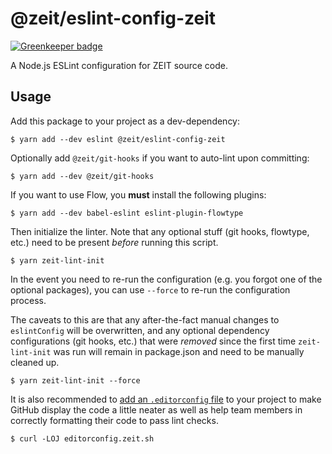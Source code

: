 # @zeit/eslint-config-zeit

[![Greenkeeper badge](https://badges.greenkeeper.io/zeit/eslint-config-base.svg)](https://greenkeeper.io/)

A Node.js ESLint configuration for ZEIT source code.

## Usage

Add this package to your project as a dev-dependency:

```console
$ yarn add --dev eslint @zeit/eslint-config-zeit
```

Optionally add `@zeit/git-hooks` if you want to auto-lint upon committing:

```console
$ yarn add --dev @zeit/git-hooks
```

If you want to use Flow, you **must** install the following plugins:

```console
$ yarn add --dev babel-eslint eslint-plugin-flowtype
```

Then initialize the linter. Note that any optional stuff (git hooks, flowtype, etc.)
need to be present _before_ running this script.

```console
$ yarn zeit-lint-init
```

In the event you need to re-run the configuration (e.g. you forgot one of the optional packages),
you can use `--force` to re-run the configuration process.

The caveats to this are that any after-the-fact manual changes to `eslintConfig` will be overwritten,
and any optional dependency configurations (git hooks, etc.) that were _removed_ since the first time
`zeit-lint-init` was run will remain in package.json and need to be manually cleaned up.

```console
$ yarn zeit-lint-init --force
```

It is also recommended to [add an `.editorconfig` file](https://github.com/zeit/editorconfig-zeit)
to your project to make GitHub display the code a little neater as well as help team
members in correctly formatting their code to pass lint checks.

```console
$ curl -LOJ editorconfig.zeit.sh
```
